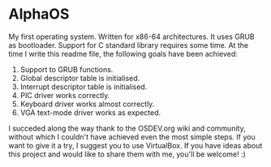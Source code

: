 # AlphaOS
My first operating system. Written for x86-64 architectures.
It uses GRUB as bootloader.
Support for C standard library requires some time. 
At the time I write this readme file, the following goals have been achieved:
<ol>
  <li>Support to GRUB functions.</li>
  <li>Global descriptor table is initialised.</li>
  <li>Interrupt descriptor table is initialised.</li>
  <li>PIC driver works correctly.</li>
  <li>Keyboard driver works almost correctly.</li>
  <li>VGA text-mode driver works as expected.</li>
</ol>

I succeded along the way thank to the OSDEV.org wiki and community, without which I couldn't have achieved even the most simple steps.
If you want to give it a try, I suggest you to use VirtualBox.
If you have ideas about this project and would like to share them with me, you'll be welcome! :)
